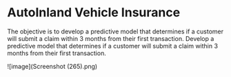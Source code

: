 # AutoInland Vehicle Insurance
The objective  is to develop a predictive model that determines if a customer will submit a claim within 3 months from their first transaction. Develop a predictive model that determines if a customer will submit a claim within 3 months from their first transaction.


![image](Screenshot (265).png)

